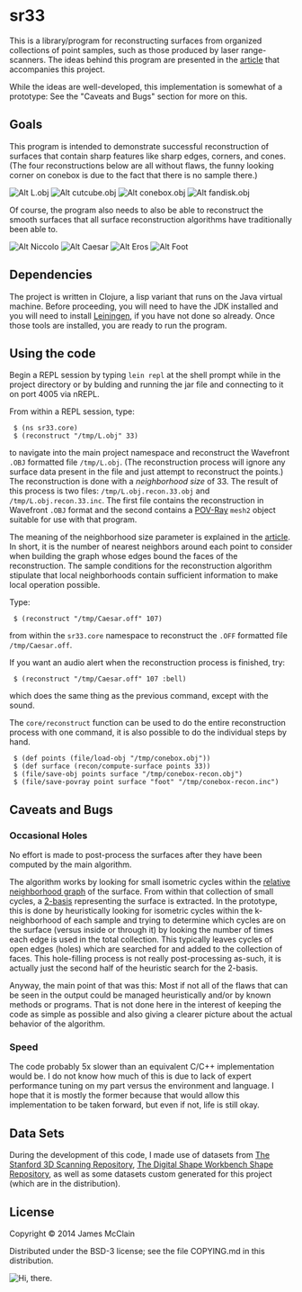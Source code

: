 # sr33

This is a library/program for reconstructing surfaces from organized collections of point samples, such as those produced by laser range-scanners.
The ideas behind this program are presented in the
[article](http://jamesmcclain.info/SR/)
that accompanies this project.

While the ideas are well-developed, this implementation is somewhat of a prototype:
See the "Caveats and Bugs" section for more on this.

## Goals

This program is intended to demonstrate successful reconstruction of surfaces that contain sharp features like sharp edges, corners, and cones.
(The four reconstructions below are all without flaws, the funny looking corner on conebox is due to the fact that there is no sample there.)

![Alt L.obj](https://bytebucket.org/jwmfsu/sr33/raw/d8eb5038bb8abd5ccfba5a790ad14011f8be7492/renderings/L.png?token=90f2ff964089324138508b87bcc0fe82e3e32f69)
![Alt cutcube.obj](https://bytebucket.org/jwmfsu/sr33/raw/d8eb5038bb8abd5ccfba5a790ad14011f8be7492/renderings/cutcube.png?token=5ba564480ab9d98e2c9ab956f3b8f0e533c67bf0)
![Alt conebox.obj](https://bytebucket.org/jwmfsu/sr33/raw/d8eb5038bb8abd5ccfba5a790ad14011f8be7492/renderings/conebox.png?token=f6e3dfb403185891ce8cfc5d3ef4f9401c77d12a)
![Alt fandisk.obj](https://bytebucket.org/jwmfsu/sr33/raw/d8eb5038bb8abd5ccfba5a790ad14011f8be7492/renderings/fandisk.png?token=4477d052af10d07e06eba7cf7ada49be51c2e154)

Of course, the program also needs to also be able to reconstruct the smooth surfaces that all surface reconstruction algorithms have traditionally been able to.

![Alt Niccolo](https://bytebucket.org/jwmfsu/sr33/raw/d8eb5038bb8abd5ccfba5a790ad14011f8be7492/renderings/nicolo.png?token=a9e87b9b9dca2abd08cad41c8a5536607e6f51b9)
![Alt Caesar](https://bytebucket.org/jwmfsu/sr33/raw/d8eb5038bb8abd5ccfba5a790ad14011f8be7492/renderings/caesar.png?token=fd499985091af2e8156f01ebf6882596cc337c58)
![Alt Eros](https://bytebucket.org/jwmfsu/sr33/raw/d8eb5038bb8abd5ccfba5a790ad14011f8be7492/renderings/eros.png?token=e2baaab4e06dc14f22f8fa8526f6a6527d04a235)
![Alt Foot](https://bytebucket.org/jwmfsu/sr33/raw/d8eb5038bb8abd5ccfba5a790ad14011f8be7492/renderings/foot.png?token=3bb4ed4f12fecade8cde972acffcfe3b86662e83)

## Dependencies

The project is written in Clojure, a lisp variant that runs on the Java virtual machine.
Before proceeding,
you will need to have the JDK installed and you will need to install [Leiningen](http://leiningen.org/),
if you have not done so already.
Once those tools are installed, you are ready to run the program.

## Using the code

Begin a REPL session by typing `lein repl` at the shell prompt while in the project directory or by bulding and running the jar file and connecting to it on port 4005 via nREPL.

From within a REPL session, type:

     $ (ns sr33.core)
     $ (reconstruct "/tmp/L.obj" 33)

to navigate into the main project namespace and reconstruct the Wavefront `.OBJ` formatted file `/tmp/L.obj`.
(The reconstruction process will ignore any surface data present in the file and just attempt to reconstruct the points.)
The reconstruction is done with a *neighborhood size* of 33.
The result of this process is two files: `/tmp/L.obj.recon.33.obj` and `/tmp/L.obj.recon.33.inc`.
The first file contains the reconstruction in Wavefront `.OBJ` format and the second contains a
[POV-Ray](http://www.povray.org/)
`mesh2` object suitable for use with that program.

The meaning of the neighborhood size parameter is explained in the
[article](http://jamesmcclain.info/SR/).
In short, it is the number of nearest neighbors around each point to consider when building the graph whose edges bound the faces of the reconstruction.
The sample conditions for the reconstruction algorithm stipulate that local neighborhoods contain sufficient information to make local operation possible.

Type:

     $ (reconstruct "/tmp/Caesar.off" 107)

from within the `sr33.core` namespace to reconstruct the `.OFF` formatted file `/tmp/Caesar.off`.

If you want an audio alert when the reconstruction process is finished, try:

     $ (reconstruct "/tmp/Caesar.off" 107 :bell)

which does the same thing as the previous command, except with the sound.

The `core/reconstruct` function can be used to do the entire reconstruction process with one command, it is also possible to do the individual steps by hand.

     $ (def points (file/load-obj "/tmp/conebox.obj"))
     $ (def surface (recon/compute-surface points 33))
     $ (file/save-obj points surface "/tmp/conebox-recon.obj")
     $ (file/save-povray point surface "foot" "/tmp/conebox-recon.inc")

## Caveats and Bugs

### Occasional Holes

No effort is made to post-process the surfaces after they have been computed by the main algorithm.

The algorithm works by looking for small isometric cycles within the
[relative neighborhood graph](https://en.wikipedia.org/wiki/Relative_neighborhood_graph)
of the surface.
From within that collection of small cycles, a
[2-basis](https://en.wikipedia.org/wiki/Mac_Lane's_planarity_criterion)
representing the surface is extracted.
In the prototype, this is done by heuristically looking for isometric cycles within the k-neighborhood of each sample and
trying to determine which cycles are on the surface (versus inside or through it) by looking the number of times each edge is used in the total collection.
This typically leaves cycles of open edges (holes) which are searched for and added to the collection of faces.
This hole-filling process is not really post-processing as-such, it is actually just the second half of the heuristic search for the 2-basis.

Anyway, the main point of that was this:
Most if not all of the flaws that can be seen in the output could be managed heuristically and/or by known methods or programs.
That is not done here in the interest of keeping the code as simple as possible and also giving a clearer picture about the actual behavior of the algorithm.

### Speed

The code probably 5x slower than an equivalent C/C++ implementation would be.
I do not know how much of this is due to lack of expert performance tuning on my part versus the environment and language.
I hope that it is mostly the former because that would allow this implementation to be taken forward, but even if not, life is still okay.

## Data Sets

During the development of this code, I made use of datasets from
[The Stanford 3D Scanning Repository](http://graphics.stanford.edu/data/3Dscanrep/),
[The Digital Shape Workbench Shape Repository](http://shapes.aim-at-shape.net/),
as well as some datasets custom generated for this project (which are in the distribution).

## License

Copyright © 2014 James McClain

Distributed under the BSD-3 license; see the file COPYING.md in this distribution.

![Hi, there.](http://jamesmcclain.info/SR/hi_there.png)